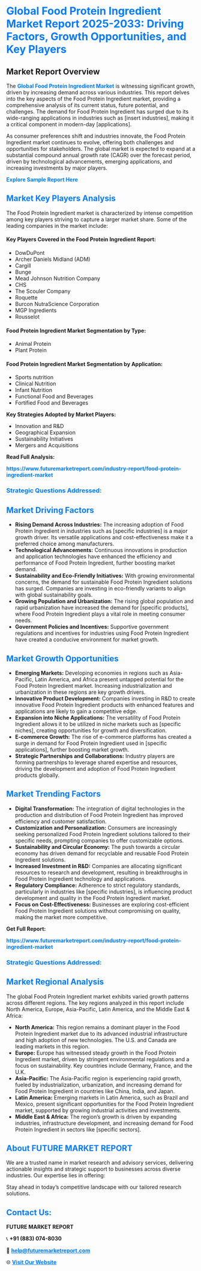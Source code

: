 <h1 style="color: #007BFF;">Global Food Protein Ingredient Market Report 2025-2033: Driving Factors, Growth Opportunities, and Key Players</h1>

<section id="overview">
<h2>Market Report Overview</h2>
<p>The <a href="https://www.futuremarketreport.com/industry-report/food-protein-ingredient-market" style="color: #007BFF; text-decoration: none;"><strong>Global Food Protein Ingredient Market</strong></a> is witnessing significant growth, driven by increasing demand across various industries. This report delves into the key aspects of the Food Protein Ingredient market, providing a comprehensive analysis of its current status, future potential, and challenges. The demand for Food Protein Ingredient has surged due to its wide-ranging applications in industries such as [insert industries], making it a critical component in modern-day [applications].</p>
<p>As consumer preferences shift and industries innovate, the Food Protein Ingredient market continues to evolve, offering both challenges and opportunities for stakeholders. The global market is expected to expand at a substantial compound annual growth rate (CAGR) over the forecast period, driven by technological advancements, emerging applications, and increasing investments by major players.</p>
</section>

<section id="overview">
<p><a href="https://www.futuremarketreport.com/request-sample/reportId=61258" style="color: #007BFF; text-decoration: none;"><strong>Explore Sample Report Here</strong></a></p>
</section>

<section id="key-players">
<h2 style="color: #007BFF;">Market Key Players Analysis</h2>
<p>The Food Protein Ingredient market is characterized by intense competition among key players striving to capture a larger market share. Some of the leading companies in the market include:</p>
<h4>Key Players Covered in the Food Protein Ingredient Report:</h4>
<ul><li>DowDuPont</li><li>Archer Daniels Midland (ADM)</li><li>Cargill</li><li>Bunge</li><li>Mead Johnson Nutrition Company</li><li>CHS</li><li>The Scouler Company</li><li>Roquette</li><li>Burcon NutraScience Corporation</li><li>MGP Ingredients</li><li>Rousselot</li></ul>
<h4>Food Protein Ingredient Market Segmentation by Type:</h4>
<ul><li>Animal Protein</li><li>Plant Protein</li></ul>

<h4>Food Protein Ingredient Market Segmentation by Application:</h4>
<ul><li>Sports nutrition</li><li>Clinical Nutrition</li><li>Infant Nutrition</li><li>Functional Food and Beverages</li><li>Fortified Food and Beverages</li></ul>
<p><strong>Key Strategies Adopted by Market Players:</strong></p>
<ul>
<li>Innovation and R&D</li>
<li>Geographical Expansion</li>
<li>Sustainability Initiatives</li>
<li>Mergers and Acquisitions</li>
</ul>
</section>

<section>
<p><strong>Read Full Analysis: </strong></p><a href="https://www.futuremarketreport.com/industry-report/food-protein-ingredient-market" style="color: #007BFF; text-decoration: none;"><strong>https://www.futuremarketreport.com/industry-report/food-protein-ingredient-market</strong></a>
<h3 style="color: #007BFF;">Strategic Questions Addressed:</h3>
</section>

<section id="driving-factors">
<h2 style="color: #007BFF;">Market Driving Factors</h2>
<ul>
<li><strong>Rising Demand Across Industries:</strong> The increasing adoption of Food Protein Ingredient in industries such as [specific industries] is a major growth driver. Its versatile applications and cost-effectiveness make it a preferred choice among manufacturers.</li>
<li><strong>Technological Advancements:</strong> Continuous innovations in production and application technologies have enhanced the efficiency and performance of Food Protein Ingredient, further boosting market demand.</li>
<li><strong>Sustainability and Eco-Friendly Initiatives:</strong> With growing environmental concerns, the demand for sustainable Food Protein Ingredient solutions has surged. Companies are investing in eco-friendly variants to align with global sustainability goals.</li>
<li><strong>Growing Population and Urbanization:</strong> The rising global population and rapid urbanization have increased the demand for [specific products], where Food Protein Ingredient plays a vital role in meeting consumer needs.</li>
<li><strong>Government Policies and Incentives:</strong> Supportive government regulations and incentives for industries using Food Protein Ingredient have created a conducive environment for market growth.</li>
</ul>
</section>

<section id="growth-opportunities">
<h2 style="color: #007BFF;">Market Growth Opportunities</h2>
<ul>
<li><strong>Emerging Markets:</strong> Developing economies in regions such as Asia-Pacific, Latin America, and Africa present untapped potential for the Food Protein Ingredient market. Increasing industrialization and urbanization in these regions are key growth drivers.</li>
<li><strong>Innovative Product Development:</strong> Companies investing in R&D to create innovative Food Protein Ingredient products with enhanced features and applications are likely to gain a competitive edge.</li>
<li><strong>Expansion into Niche Applications:</strong> The versatility of Food Protein Ingredient allows it to be utilized in niche markets such as [specific niches], creating opportunities for growth and diversification.</li>
<li><strong>E-commerce Growth:</strong> The rise of e-commerce platforms has created a surge in demand for Food Protein Ingredient used in [specific applications], further boosting market growth.</li>
<li><strong>Strategic Partnerships and Collaborations:</strong> Industry players are forming partnerships to leverage shared expertise and resources, driving the development and adoption of Food Protein Ingredient products globally.</li>
</ul>
</section>

<section id="trending-factors">
<h2 style="color: #007BFF;">Market Trending Factors</h2>
<ul>
<li><strong>Digital Transformation:</strong> The integration of digital technologies in the production and distribution of Food Protein Ingredient has improved efficiency and customer satisfaction.</li>
<li><strong>Customization and Personalization:</strong> Consumers are increasingly seeking personalized Food Protein Ingredient solutions tailored to their specific needs, prompting companies to offer customizable options.</li>
<li><strong>Sustainability and Circular Economy:</strong> The push towards a circular economy has driven demand for recyclable and reusable Food Protein Ingredient solutions.</li>
<li><strong>Increased Investment in R&D:</strong> Companies are allocating significant resources to research and development, resulting in breakthroughs in Food Protein Ingredient technology and applications.</li>
<li><strong>Regulatory Compliance:</strong> Adherence to strict regulatory standards, particularly in industries like [specific industries], is influencing product development and quality in the Food Protein Ingredient market.</li>
<li><strong>Focus on Cost-Effectiveness:</strong> Businesses are exploring cost-efficient Food Protein Ingredient solutions without compromising on quality, making the market more competitive.</li>
</ul>
</section>

<section>
<p><strong>Get Full Report: </strong></p><a href="https://www.futuremarketreport.com/industry-report/food-protein-ingredient-market" style="color: #007BFF; text-decoration: none;"><strong>https://www.futuremarketreport.com/industry-report/food-protein-ingredient-market</strong></a>
<h3 style="color: #007BFF;">Strategic Questions Addressed:</h3>
</section>


<section id="regional-analysis">
<h2 style="color: #007BFF;">Market Regional Analysis</h2>
<p>The global Food Protein Ingredient market exhibits varied growth patterns across different regions. The key regions analyzed in this report include North America, Europe, Asia-Pacific, Latin America, and the Middle East & Africa:</p>
<ul>
<li><strong>North America:</strong> This region remains a dominant player in the Food Protein Ingredient market due to its advanced industrial infrastructure and high adoption of new technologies. The U.S. and Canada are leading markets in this region.</li>
<li><strong>Europe:</strong> Europe has witnessed steady growth in the Food Protein Ingredient market, driven by stringent environmental regulations and a focus on sustainability. Key countries include Germany, France, and the U.K.</li>
<li><strong>Asia-Pacific:</strong> The Asia-Pacific region is experiencing rapid growth, fueled by industrialization, urbanization, and increasing demand for Food Protein Ingredient in countries like China, India, and Japan.</li>
<li><strong>Latin America:</strong> Emerging markets in Latin America, such as Brazil and Mexico, present significant opportunities for the Food Protein Ingredient market, supported by growing industrial activities and investments.</li>
<li><strong>Middle East & Africa:</strong> The region’s growth is driven by expanding industries, infrastructure development, and increasing demand for Food Protein Ingredient in sectors like [specific sectors].</li>
</ul>
</section>

<footer>
<h2 style="color: #007BFF;">About FUTURE MARKET REPORT</h2>
<p>We are a trusted name in market research and advisory services, delivering actionable insights and strategic support to businesses across diverse industries. Our expertise lies in offering:</p>

<p>Stay ahead in today’s competitive landscape with our tailored research solutions.</p>

<h2 style="color: #007BFF;">Contact Us:</h2>
<p><strong>FUTURE MARKET REPORT</strong></p>
<p>📞 <strong>+91 (883) 074-8030</strong></p>
<p>📧 <strong><a href="mailto:help@futuremarketreport.com" style="color: #007BFF;">help@futuremarketreport.com</a></strong></p>
<p>🌐 <strong><a href="https://www.futuremarketreport.com/" style="color: #007BFF;">Visit Our Website</a></strong></p>
</footer>